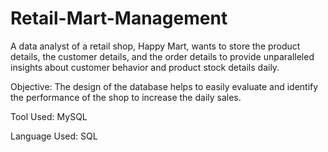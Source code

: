 # Retail-Mart-Management
A data analyst of a retail shop, Happy Mart, wants to store the product details, the customer details, and the order details to provide unparalleled insights about customer behavior and product stock details daily.

Objective:
The design of the database helps to easily evaluate and identify the performance of the shop to increase the daily sales.

Tool Used: MySQL

Language Used: SQL

